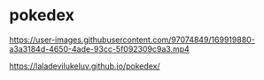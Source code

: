 # pokedex


https://user-images.githubusercontent.com/97074849/169919880-a3a3184d-4650-4ade-93cc-5f092309c9a3.mp4

https://laladevilukeluv.github.io/pokedex/
